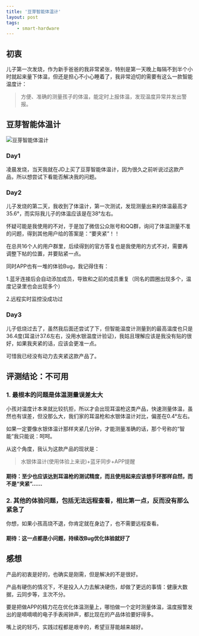 ```yaml
---
title: '豆芽智能体温计'
layout: post
tags:
    - smart-hardware
---
```


## 初衷
儿子第一次发烧，作为新手爸爸的我非常紧张，特别是第一天晚上每隔不到半个小时就起来量下体温，但还是担心不小心睡着了，我非常迫切的需要有这么一款智能温度计：  

> 方便、准确的测量孩子的体温，能定时上报体温，发现温度异常并发出警报。


## 豆芽智能体温计
![豆芽智能体温计](/media/files/2015/03/04/douya.jpg)

### Day1
凌晨发烧，当天我就在JD上买了豆芽智能体温计，因为很久之前听说过这款产品，所以想尝试下看能否解决我的问题。

### Day2
儿子发烧的第二天，我收到了体温计，第一次测试，发现测量出来的体温最高才35.6°，而实际我儿子的体温应该是在38°左右。

怀疑可能是我使用的不对，于是加了微信公众账号和QQ群，询问了体温测量不准的问题，得到其他用户给的答案是：“要夹紧”！！  

在总共16个人的用户群里，后续得到的官方答复也是我使用的方式不对，需要再调整下帖的位置，并要贴紧一点。

同时APP也有一堆的体验Bug，我记得住有：  

1.蓝牙连接后会自动添加成员，导致和之前的成员重复（同名的圆圈出现多个，温度记录里也会出现多个）  

2.远程实时监控没成功过  


### Day3
儿子低烧过去了，虽然我后面还尝试了下，但智能温度计测量到的最高温度也只是36.4度(耳温计37.6左右，没用水银温度计验证)，我姑且理解应该是我没有贴的很好，如果我夹紧的话，应该会更准一点。  


可惜我已经没有动力去夹紧这款产品了。


## 评测结论：不可用

### 1. 最根本的问题是体温测量误差太大  

小孩对温度计本来就比较抗拒，所以才会出现耳温枪这类产品，快速测量体温，虽然也有误差，但没那么大，我们家的耳温枪和水银体温计对比，偏差在0.4°左右。

如果一定要像水银体温计那样夹紧几分钟，才能测量准确的话，那个号称的“智能”我只能说：呵呵。

从这个角度，我认为这款产品的现状是：
> 水银体温计(使用体验上来说)+蓝牙同步+APP提醒
    

#### 期待：至少也应该达到耳温枪的测试精度，而且使用起来应该想手环那样自然，而不是“夹紧”……
    

### 2. 其他的体验问题，包括无法远程查看，相比第一点，反而没有那么紧急了
你想，如果小孩高烧不退，你肯定就在身边了，也不需要远程查看。

#### 期待：这一点都是小问题，持续改Bug优化体验就好了

## 感想
产品的初衷是好的，也确实是刚需，但是解决的不是很好。  

产品有硬伤的情况下，不是投入人力去解决硬伤，却做了更远的事情：健康大数据，云同步等，主次不分。  

要是把做APP的精力花在优化体温测量上，哪怕做一个定时测量体温，温度报警发出的是嘀嘀嘀的电子手表闹钟声，都比现在的产品体验要好得多。

嘴上说的轻巧，实践过程都是艰辛的，希望豆芽能越来越好。